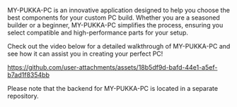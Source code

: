 MY-PUKKA-PC is an innovative application designed to help you choose the best components for your custom PC build. Whether you are a seasoned builder or a beginner, MY-PUKKA-PC simplifies the process, ensuring you select compatible and high-performance parts for your setup.

Check out the video below for a detailed walkthrough of MY-PUKKA-PC and see how it can assist you in creating your perfect PC!

https://github.com/user-attachments/assets/18b5df9d-bafd-44e1-a5ef-b7ad1f8354bb

Please note that the backend for MY-PUKKA-PC is located in a separate repository.
